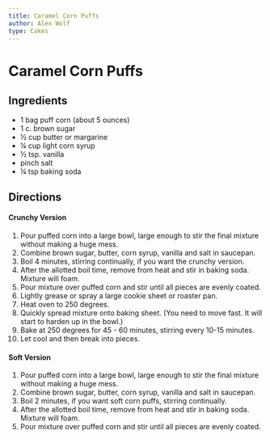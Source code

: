 ```yaml
---
title: Caramel Corn Puffs
author: Alex Wolf
type: Cakes
---
```


# Caramel Corn Puffs

## Ingredients

* 1 bag puff corn (about 5 ounces)
* 1 c. brown sugar
* ½ cup butter or margarine
* ¼ cup light corn syrup
* ½ tsp. vanilla
* pinch salt
* ¼ tsp baking soda

## Directions

#### Crunchy Version
1. Pour puffed corn into a large bowl, large enough to stir the final mixture without making a huge mess.
1. Combine brown sugar, butter, corn syrup, vanilla and salt in saucepan.
1. Boil 4 minutes, stirring continually, if you want the crunchy version.
1. After the allotted boil time, remove from heat and stir in baking soda. Mixture will foam.
1. Pour mixture over puffed corn and stir until all pieces are evenly coated.
1. Lightly grease or spray a large cookie sheet or roaster pan.
1. Heat oven to 250 degrees.
1. Quickly spread mixture onto baking sheet. (You need to move fast. It will start to harden up in the bowl.)
1. Bake at 250 degrees for 45 - 60 minutes, stirring every 10-15 minutes.
1. Let cool and then break into pieces.

#### Soft Version
1. Pour puffed corn into a large bowl, large enough to stir the final mixture without making a huge mess.
1. Combine brown sugar, butter, corn syrup, vanilla and salt in saucepan.
1. Boil 2 minutes, if you want soft corn puffs, stirring continually.
1. After the allotted boil time, remove from heat and stir in baking soda. Mixture will foam.
1. Pour mixture over puffed corn and stir until all pieces are evenly coated.

